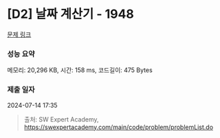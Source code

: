 # [D2] 날짜 계산기 - 1948 

[문제 링크](https://swexpertacademy.com/main/code/problem/problemDetail.do?contestProbId=AV5PnnU6AOsDFAUq) 

### 성능 요약

메모리: 20,296 KB, 시간: 158 ms, 코드길이: 475 Bytes

### 제출 일자

2024-07-14 17:35



> 출처: SW Expert Academy, https://swexpertacademy.com/main/code/problem/problemList.do